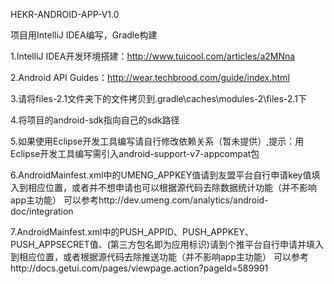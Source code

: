 HEKR-ANDROID-APP-V1.0 

项目用IntelliJ IDEA编写，Gradle构建

1.IntelliJ IDEA开发环境搭建：http://www.tuicool.com/articles/a2MNna

2.Android API Guides：http://wear.techbrood.com/guide/index.html

3.请将files-2.1文件夹下的文件拷贝到.gradle\caches\modules-2\files-2.1下

4.将项目的android-sdk指向自己的sdk路径

5.如果使用Eclipse开发工具编写请自行修改依赖关系（暂未提供）,提示：用Eclipse开发工具编写需引入android-support-v7-appcompat包

6.AndroidMainfest.xml中的UMENG_APPKEY值请到友盟平台自行申请key值填入到相应位置，或者并不想申请也可以根据源代码去除数据统计功能（并不影响app主功能）
可以参考http://dev.umeng.com/analytics/android-doc/integration

7.AndroidMainfest.xml中的PUSH_APPID、PUSH_APPKEY、PUSH_APPSECRET值、(第三方包名即为应用标识)请到个推平台自行申请并填入到相应位置，或者根据源代码去除推送功能（并不影响app主功能）
可以参考http://docs.getui.com/pages/viewpage.action?pageId=589991
